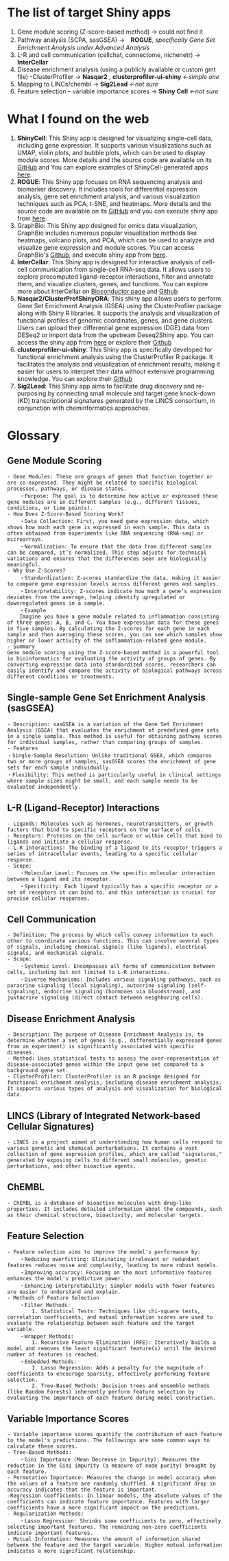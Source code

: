 # The list of target Shiny apps
1. Gene module scoring (Z-score-based method) → could not find it
2. Pathway analysis (SCPA, sasGSEA) →　**ROGUE**, *specifically Gene Set Enrichment Analysis under Advanced Analysis*
3. L-R and cell communication (cellchat, connectome, nichenetr) → **InterCellar**
4. Disease enrichment analysis  (using a publicly available or custom gmt file) -ClusterProfiler → **Nasqar2** , **clusterprofiler-ui-shiny** *←simple one*
5. Mapping to LINCs/chembl → **Sig2Lead** *←not sure*
6. Feature selection – variable importance scores → **Shiny Cell** *←not sure*

# What I found on the web
1. **ShinyCell**: This Shiny app is designed for visualizing single-cell data, including gene expression. It supports various visualizations such as UMAP, violin plots, and bubble plots, which can be used to display module scores. More details and the source code are available on its [GitHub](https://github.com/SGDDNB/ShinyCell) and You can explore examples of ShinyCell-generated apps [here](http://shinycell1.ddnetbio.com/).
2. **ROGUE**: This Shiny app focuses on RNA sequencing analysis and biomarker discovery. It includes tools for differential expression analysis, gene set enrichment analysis, and various visualization techniques such as PCA, t-SNE, and heatmaps. More details and the source code are available on its [GitHub](https://github.com/afarrel/ROGUE)​ and you can execute shiny app from [here](https://marisshiny.research.chop.edu/ROGUE/)​.
3. GraphBio: This Shiny app designed for omics data visualization, GraphBio includes numerous popular visualization methods like heatmaps, volcano plots, and PCA, which can be used to analyze and visualize gene expression and module scores. You can access GraphBio's [Github](https://github.com/databio2022/GraphBio)​, and execute shiny app from [here](http://www.graphbio1.com/en/).
4. **InterCellar**: This Shiny app is designed for interactive analysis of cell-cell communication from single-cell RNA-seq data. It allows users to explore precomputed ligand-receptor interactions, filter and annotate them, and visualize clusters, genes, and functions. You can explore more about InterCellar on [Bioconductor page](https://bioconductor.org/packages/release/bioc/html/InterCellar.html) and [Github](https://github.com/martaint/InterCellar)
5. **Nasqar2/ClusterProfShinyORA**: This shiny app allows users to perform Gene Set Enrichment Analysis (GSEA) using the ClusterProfiler package along with Shiny R libraries. It supports the analysis and visualization of functional profiles of genomic coordinates, genes, and gene clusters. Users can upload their differential gene expression (DGE) data from DESeq2 or import data from the upstream Deseq2Shiny app. You can access the shiny app from [here](http://nasqar2.abudhabi.nyu.edu/ClusterProfShinyORA/) or explore their [Github](https://github.com/nyuad-corebio/Nasqar2)
6. **clusterprofiler-ui-shiny**: This Shiny app is specifically developed for functional enrichment analysis using the ClusterProfiler R package. It facilitates the analysis and visualization of enrichment results, making it easier for users to interpret their data without extensive programming knowledge. You can explore their [Github](https://github.com/mitraak/clusterprofiler-ui-shiny/tree/master)
7. **Sig2Lead**: This Shiny app aims to facilitate drug discovery and re-purposing by connecting small molecule and target gene knock-down (KD) transcriptional signatures generated by the LINCS consortium, in conjunction with cheminformatics approaches.

# Glossary

## Gene Module Scoring
	- Gene Modules: These are groups of genes that function together or are co-expressed. They might be related to specific biological processes, pathways, or disease states.
		・Purpose: The goal is to determine how active or expressed these gene modules are in different samples (e.g., different tissues, conditions, or time points).
	- How Does Z-Score-Based Scoring Work?
		・Data Collection: First, you need gene expression data, which shows how much each gene is expressed in each sample. This data is often obtained from experiments like RNA sequencing (RNA-seq) or microarrays.
		・Normalization: To ensure that the data from different samples can be compared, it’s normalized. This step adjusts for technical variations and ensures that the differences seen are biologically meaningful.
	- Why Use Z-Scores?
		・Standardization: Z-scores standardize the data, making it easier to compare gene expression levels across different genes and samples.
		・Interpretability: Z-scores indicate how much a gene’s expression deviates from the average, helping identify upregulated or downregulated genes in a sample.
		・Example
		Imagine you have a gene module related to inflammation consisting of three genes: A, B, and C. You have expression data for these genes in five samples. By calculating the Z-scores for each gene in each sample and then averaging these scores, you can see which samples show higher or lower activity of the inflammation-related gene module.
	- Summary
	Gene module scoring using the Z-score-based method is a powerful tool in bioinformatics for evaluating the activity of groups of genes. By converting expression data into standardized scores, researchers can easily identify and compare the activity of biological pathways across different conditions or treatments.

## Single-sample Gene Set Enrichment Analysis (sasGSEA)
	- Description: sasGSEA is a variation of the Gene Set Enrichment Analysis (GSEA) that evaluates the enrichment of predefined gene sets in a single sample. This method is useful for obtaining pathway scores for individual samples, rather than comparing groups of samples.
	- Features
	・Single-Sample Resolution: Unlike traditional GSEA, which compares two or more groups of samples, sasGSEA scores the enrichment of gene sets for each sample individually.
	・Flexibility: This method is particularly useful in clinical settings where sample sizes might be small, and each sample needs to be evaluated independently.

## L-R (Ligand-Receptor) Interactions
	- Ligands: Molecules such as hormones, neurotransmitters, or growth factors that bind to specific receptors on the surface of cells.
	- Receptors: Proteins on the cell surface or within cells that bind to ligands and initiate a cellular response.
	- L-R Interactions: The binding of a ligand to its receptor triggers a series of intracellular events, leading to a specific cellular response.
	- Scope:
		・Molecular Level: Focuses on the specific molecular interaction between a ligand and its receptor.
		・Specificity: Each ligand typically has a specific receptor or a set of receptors it can bind to, and this interaction is crucial for precise cellular responses.
		
## Cell Communication
	- Definition: The process by which cells convey information to each other to coordinate various functions. This can involve several types of signals, including chemical signals (like ligands), electrical signals, and mechanical signals.
	- Scope:
		・Systemic Level: Encompasses all forms of communication between cells, including but not limited to L-R interactions.
		・Diverse Mechanisms: Includes various signaling pathways, such as paracrine signaling (local signaling), autocrine signaling (self-signaling), endocrine signaling (hormones via bloodstream), and juxtacrine signaling (direct contact between neighboring cells).

## Disease Enrichment Analysis
	- Description: The purpose of Disease Enrichment Analysis is, to determine whether a set of genes (e.g., differentially expressed genes from an experiment) is significantly associated with specific diseases.
	- Method: Uses statistical tests to assess the over-representation of disease-associated genes within the input gene set compared to a background gene set.
	- ClusterProfiler: ClusterProfiler is an R package designed for functional enrichment analysis, including disease enrichment analysis. It supports various types of analysis and visualization for biological data.
	
## LINCS (Library of Integrated Network-based Cellular Signatures)
	- LINCS is a project aimed at understanding how human cells respond to various genetic and chemical perturbations. It contains a vast collection of gene expression profiles, which are called "signatures," generated by exposing cells to different small molecules, genetic perturbations, and other bioactive agents.

## ChEMBL
	- ChEMBL is a database of bioactive molecules with drug-like properties. It includes detailed information about the compounds, such as their chemical structure, bioactivity, and molecular targets.

## Feature Selection
	- Feature selection aims to improve the model's performance by:
		・Reducing overfitting: Eliminating irrelevant or redundant features reduces noise and complexity, leading to more robust models.
		・Improving accuracy: Focusing on the most informative features enhances the model's predictive power.
		・Enhancing interpretability: Simpler models with fewer features are easier to understand and explain.
	- Methods of Feature Selection
		・Filter Methods:
			1. Statistical Tests: Techniques like chi-square tests, correlation coefficients, and mutual information scores are used to evaluate the relationship between each feature and the target variable.
		・Wrapper Methods:
			1. Recursive Feature Elimination (RFE): Iteratively builds a model and removes the least significant feature(s) until the desired number of features is reached.
		・Embedded Methods:
			1. Lasso Regression: Adds a penalty for the magnitude of coefficients to encourage sparsity, effectively performing feature selection.
			2. Tree-Based Methods: Decision trees and ensemble methods (like Random Forests) inherently perform feature selection by evaluating the importance of each feature during model construction.

## Variable Importance Scores
	- Variable importance scores quantify the contribution of each feature to the model's predictions. The followings are some common ways to calculate these scores.
	- Tree-Based Methods:
		・Gini Importance (Mean Decrease in Impurity): Measures the reduction in the Gini impurity (a measure of node purity) brought by each feature.
	- Permutation Importance: Measures the change in model accuracy when the values of a feature are randomly shuffled. A significant drop in accuracy indicates that the feature is important.
	-Regression Coefficients: In linear models, the absolute values of the coefficients can indicate feature importance. Features with larger coefficients have a more significant impact on the predictions.
	- Regularization Methods:
		・Lasso Regression: Shrinks some coefficients to zero, effectively selecting important features. The remaining non-zero coefficients indicate important features.
	- Mutual Information: Measures the amount of information shared between the feature and the target variable. Higher mutual information indicates a more significant relationship.
